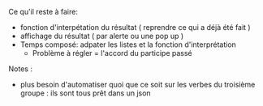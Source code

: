 Ce qu'il reste à faire:

- fonction d'interpétation du résultat ( reprendre ce qui a déjà été fait )
- affichage du résultat ( par alerte ou une pop up )
- Temps composé: adpater les listes et la fonction d'interprétation
    - Problème à régler = l'accord du participe passé

Notes : 
- plus besoin d'automatiser quoi que ce soit sur les verbes du troisième groupe : ils sont tous prêt dans un json
